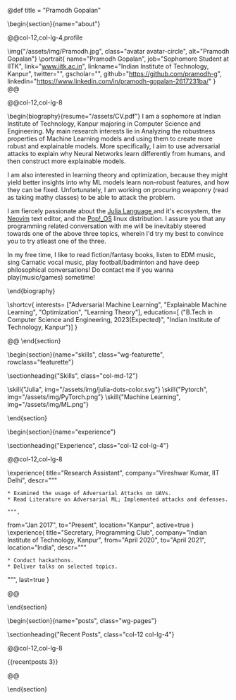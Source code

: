 @def title = "Pramodh Gopalan"

<!-- -----------------
     BIOGRAPHY SECTION
     ----------------- -->

\begin{section}{name="about"}

<!-- LEFT COLUMN -->
@@col-12,col-lg-4,profile

\img{"/assets/img/Pramodh.jpg", class="avatar avatar-circle", alt="Pramodh Gopalan"}
\portrait{
  name="Pramodh Gopalan",
  job="Sophomore Student at IITK",
  link="www.iitk.ac.in",
  linkname="Indian Institute of Technology, Kanpur",
  twitter="",
  gscholar="",
  github="https://github.com/pramodh-g",
  linkedin="https://www.linkedin.com/in/pramodh-gopalan-2617231ba/"
}
@@ <!-- end of column -->

<!-- RIGHT COLUMN -->
@@col-12,col-lg-8

\begin{biography}{resume="/assets/CV.pdf"}
  I am a sophomore at Indian Institute of Technology,  Kanpur majoring in Computer Science and Engineering. My main research interests lie in Analyzing the robustness properties of Machine Learning models and using them to create more robust and explainable models. More specifically, I aim to use adversarial attacks to explain why Neural Networks learn differently from humans, and then construct more explainable models.

  I am also interested in learning theory and optimization, because they might yield better insights into why ML models learn non-robust features, and how they can be fixed. Unfortunately, I am working on procuring weaponry (read as taking mathy classes) to be able to attack the problem.

  I am fiercely passionate about the [Julia Language ](https://julialang.org/) and it's ecosystem, the [Neovim](https://neovim.io/) text editor, and the [Pop!_OS](https://pop.system76.com/) linux distribution. I assure you that any programming related conversation with me will be inevitably steered towards one of the above three topics, wherein I'd try my best to convince you to try atleast one of the three.

  In my free time, I like to read fiction/fantasy books, listen to EDM music, sing Carnatic vocal music, play football/badminton and have deep philosophical conversations! Do contact me if you wanna play(music/games) sometime!

\end{biography}

\shortcv{
  interests= ["Adversarial Machine Learning", "Explainable Machine Learning", "Optimization", "Learning Theory"],
  education=[
    ("B.Tech in Computer Science and Engineering, 2023(Expected)", "Indian Institute of Technology, Kanpur")]
}

@@ <!-- end of column -->
\end{section}

<!-- --------------
     SKILLS SECTION
     -------------- -->

\begin{section}{name="skills", class="wg-featurette", rowclass="featurette"}

\sectionheading{"Skills", class="col-md-12"}

\skill{"Julia", img="/assets/img/julia-dots-color.svg"}
\skill{"Pytorch", img="/assets/img/PyTorch.png"}
\skill{"Machine Learning", img="/assets/img/ML.png"}

\end{section}


<!-- ------------------
     EXPERIENCE SECTION
     ------------------ -->

\begin{section}{name="experience"}

\sectionheading{"Experience", class="col-12 col-lg-4"}

@@col-12,col-lg-8

\experience{
  title="Research Assistant",
  company="Vireshwar Kumar, IIT Delhi",
  descr="""

    * Examined the usage of Adversarial Attacks on UAVs.
    * Read Literature on Adversarial ML; Implemented attacks and defenses.

    """,
  from="Jan 2017",
  to="Present",
  location="Kanpur",
  active=true
  }
\experience{
  title="Secretary, Programming Club",
  company="Indian Institute of Technology, Kanpur",
  from="April 2020",
  to="April 2021",
  location="India",
  descr="""

    * Conduct hackathons.
    * Deliver talks on selected topics.
  """,
  last=true
  }

@@

\end{section}

<!-- -----------------------
     ACCOMPLISHMENTS SECTION
     ----------------------- -->

<!-- --------------------
     RECENT POSTS SECTION
     -------------------- -->

\begin{section}{name="posts", class="wg-pages"}

\sectionheading{"Recent Posts", class="col-12 col-lg-4"}

@@col-12,col-lg-8

{{recentposts 3}}

@@

\end{section}

<!-- -----------------
     PORTFOLIO SECTION XXX
     ----------------- -->

<!-- -------------
     TALKS SECTION XXX
     ------------- -->

<!-- --------------------
     FEATURED PUB SECTION XXX
     -------------------- -->

<!-- ---------------------------
     RECENT PUBLICATIONS SECTION XXX
     --------------------------- -->
